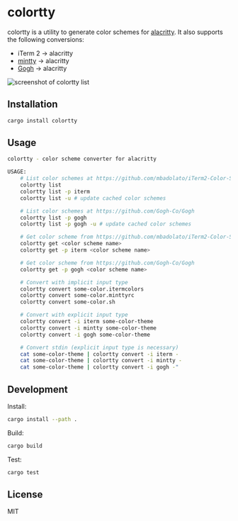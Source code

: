 # colortty

colortty is a utility to generate color schemes for [alacritty](https://github.com/jwilm/alacritty). It also supports the following conversions:

- iTerm 2 -> alacritty
- [mintty](https://github.com/mintty/mintty) -> alacritty
- [Gogh](https://github.com/Gogh-Co/Gogh) -> alacritty

![screenshot of colortty list](img/list.png)

## Installation

```sh
cargo install colortty
```

## Usage

```sh
colortty - color scheme converter for alacritty

USAGE:
    # List color schemes at https://github.com/mbadolato/iTerm2-Color-Schemes
    colortty list
    colortty list -p iterm
    colortty list -u # update cached color schemes

    # List color schemes at https://github.com/Gogh-Co/Gogh
    colortty list -p gogh
    colortty list -p gogh -u # update cached color schemes

    # Get color scheme from https://github.com/mbadolato/iTerm2-Color-Schemes
    colortty get <color scheme name>
    colortty get -p iterm <color scheme name>

    # Get color scheme from https://github.com/Gogh-Co/Gogh
    colortty get -p gogh <color scheme name>

    # Convert with implicit input type
    colortty convert some-color.itermcolors
    colortty convert some-color.minttyrc
    colortty convert some-color.sh

    # Convert with explicit input type
    colortty convert -i iterm some-color-theme
    colortty convert -i mintty some-color-theme
    colortty convert -i gogh some-color-theme

    # Convert stdin (explicit input type is necessary)
    cat some-color-theme | colortty convert -i iterm -
    cat some-color-theme | colortty convert -i mintty -
    cat some-color-theme | colortty convert -i gogh -"
```

## Development

Install:

```sh
cargo install --path .
```

Build:

```sh
cargo build
```

Test:

```sh
cargo test
```

## License

MIT
